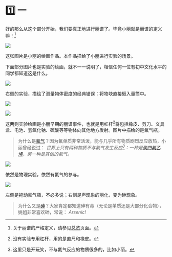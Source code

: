 # 1️⃣ 一

好的那么从这个部分开始，我们要真正地进行丽谱了。毕竟小丽就是丽谱的定义嘛！[^1]

![](../dataset/xiaoli/1.jpg)

这张图片是小丽的绘画作品。本作品描绘了小丽进行实验的场景。

下面部分图片也是实验的绘画，就不一一说明了，相信任何一位有初中文化水平的同学都知道这是什么。

![](../dataset/xiaoli/2.jpg)

右侧的实验，描绘了测量物体密度的经典错误：将物块直接砸入量筒中。

![](../dataset/xiaoli/3.jpg)

![](../dataset/xiaoli/4.jpg)

这两则实验绘画是小丽早期的丽谱事件，也就是用杠杆[^2]将包括橡皮、剪刀、文具盒、电池、氢氧化钠、硫酸等等物体向其他地方发射。图片中描绘的是氟气瓶。

> 为什么是[氟气](https://zh.wikipedia.org/zh-cn/%E6%B0%9F%E6%B0%94)？因为氟单质非常活泼，能与几乎所有物质剧烈反应放热，小丽曾经说过：
*世界上只有两种物质不与氟气发生反应[^3]：一种是[聚四氟乙烯](https://zh.wikipedia.org/zh-cn/%E8%81%9A%E5%9B%9B%E6%B0%9F%E4%B9%99%E7%83%AF)，另一种是其他的氟气。*


![](../dataset/xiaoli/5.jpg)

依然是物理实验，依然有氟气的参与。

![](../dataset/xiaoli/6.jpg)

左侧是拖动氟气瓶，不必多说；右侧是声现象的丽化，变为砷现象。

> 为什么又是[砷](https://zh.wikipedia.org/zh-cn/%E7%A0%B7)？大家肯定都知道砷有毒（无论是单质还是大部分化合物），姚姐非常喜欢砷，常说：
*Arsenic!*

[^1]: 关于丽谱的严格定义，请参见[总览](../index.md)页面。

[^2]: 没有实验专用杠杆，用的是直尺和橡皮。

[^3]: 这里只是开玩笑，不与氟气反应的物质很多的，比如小丽。
